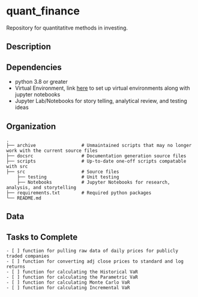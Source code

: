 # quant_finance
Repository for quantitatitve methods in investing.

## Description

## Dependencies

- python 3.8 or greater
- Virtual Environment, link [here](https://towardsdatascience.com/creating-and-using-virtual-environment-on-jupyter-notebook-with-python-db3f5afdd56a) to set up virtual environments along with jupyter notebooks
- Jupyter Lab/Notebooks for story telling, analytical review, and testing ideas


## Organization
    .
    ├── archive                 # Unmaintained scripts that may no longer work with the current source files    
    ├── docsrc                  # Documentation generation source files
    ├── scripts                 # Up-to-date one-off scripts compatable with src
    ├── src                     # Source files
        ├── testing             # Unit testing
        ├── Notebooks           # Jupyter Notebooks for research, analysis, and storytelling
    ├── requirements.txt        # Required python packages
    └── README.md
    
## Data

    
## Tasks to Complete

    - [ ] function for pulling raw data of daily prices for publicly traded companies
    - [ ] function for converting adj close prices to standard and log returns
    - [ ] function for calculating the Historical VaR
    - [ ] function for calculating the Parametric VaR
    - [ ] function for calculating Monte Carlo VaR
    - [ ] function for calculating Incremental VaR

